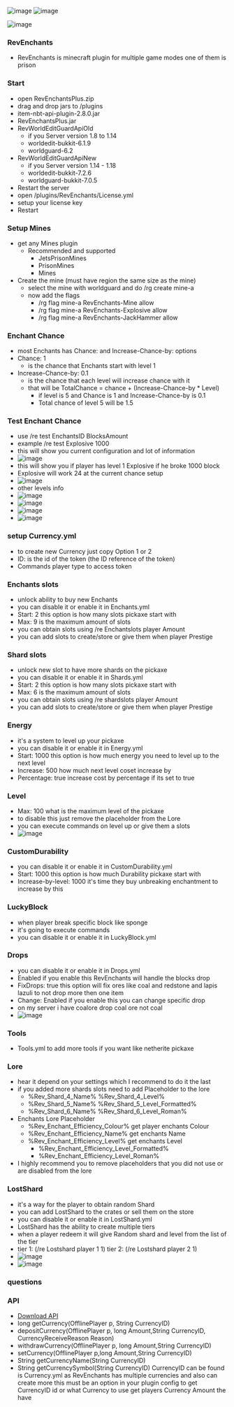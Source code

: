 ![image](https://user-images.githubusercontent.com/25089437/154840982-0632df3e-2bcb-4c98-8eb3-fdffb4e11b5d.png)
![image](https://user-images.githubusercontent.com/25089437/154840990-0047f1cf-4b39-41d0-8a9d-9b1a588dae8e.png)

![image](https://user-images.githubusercontent.com/25089437/154841002-2395170e-1313-4165-bb8a-12d961658f97.png)
### RevEnchants
- RevEnchants is minecraft plugin for multiple game modes one of them is prison

### Start

- open RevEnchantsPlus.zip 
- drag and drop jars to /plugins
- item-nbt-api-plugin-2.8.0.jar
- RevEnchantsPlus.jar
- RevWorldEditGuardApiOld
	- if you Server version 1.8 to 1.14
	- worldedit-bukkit-6.1.9
	- worldguard-6.2
- RevWorldEditGuardApiNew
	- if you Server version 1.14 - 1.18
	- worldedit-bukkit-7.2.6
	- worldguard-bukkit-7.0.5
- Restart the server
- open /plugins/RevEnchants/License.yml 
- setup your license key
- Restart


### Setup Mines
- get any Mines plugin 
	- Recommended and supported
		- JetsPrisonMines
		- PrisonMines
		- Mines
- Create the mine (must have region the same size as the mine)
  - select the mine with worldguard and do /rg create mine-a
  - now add the flags
    - /rg flag mine-a RevEnchants-Mine allow
    - /rg flag mine-a RevEnchants-Explosive allow
    - /rg flag mine-a RevEnchants-JackHammer allow

### Enchant Chance
  - most Enchants has Chance: and Increase-Chance-by: options
  - Chance: 1
    - is the chance that Enchants start with level 1
  - Increase-Chance-by: 0.1
    - is the chance that each level will increase chance with it
    - that will be  TotalChance = chance + (Increase-Chance-by * Level)
      - if level is 5 and Chance is 1 and Increase-Chance-by is 0.1
      - Total chance of level 5 will be 1.5

### Test Enchant Chance
  - use /re test EnchantsID BlocksAmount
  - example /re test Explosive 1000
  - this will show you current configuration and lot of information
  - ![image](https://user-images.githubusercontent.com/25089437/154818373-28a7e647-68ce-46f1-8108-805621587633.png)
  - this will show you if player has level 1 Explosive if he broke 1000 block
  - Explosive will work 24 at the current chance setup
  - ![image](https://user-images.githubusercontent.com/25089437/154818385-0eb89631-e123-4ead-a224-c983c7a1c9d4.png)
  - other levels info
  - ![image](https://user-images.githubusercontent.com/25089437/154818409-b8846ea3-8be5-4718-b6db-0abb021942bc.png)
  - ![image](https://user-images.githubusercontent.com/25089437/154818417-f630bf85-2ca2-4f74-b8d3-a4a11f99d16d.png)
  - ![image](https://user-images.githubusercontent.com/25089437/154818423-b382c529-8307-4b39-9727-5278ab8f247f.png)
  - ![image](https://user-images.githubusercontent.com/25089437/154818430-a444c474-3ae2-4c66-8294-ea2a134cfd93.png)

### setup Currency.yml
  - to create new Currency just copy Option 1 or 2
  - ID: is the id of the token  (the ID reference of the token)
  - Commands   player type to access token  

### Enchants slots 
  - unlock ability to buy new Enchants
  - you can disable it or enable it in Enchants.yml 
  - Start: 2 this option is how many slots pickaxe start with
  - Max: 9 is the maximum amount of slots
  - you can obtain slots using /re Enchantslots player Amount
  - you can add slots to create/store or give them when player Prestige
### Shard slots 
  - unlock new slot to have more shards on the pickaxe
  - you can disable it or enable it in Shards.yml 
  - Start: 2 this option is how many slots pickaxe start with
  - Max: 6 is the maximum amount of slots
  - you can obtain slots using /re shardslots player Amount
  - you can add slots to create/store or give them when player Prestige
### Energy
  - it's a system to level up your pickaxe
  - you can disable it or enable it in Energy.yml 
  - Start: 1000 this option is how much energy you need to level up to the next level
  - Increase: 500 how much next level coset increase by
  - Percentage: true increase cost by percentage if its set to true
### Level
  - Max: 100 what is the maximum level of the pickaxe
  - to disable this just remove the placeholder from the Lore
  - you can execute commands on level up or give them a slots
  - ![image](https://user-images.githubusercontent.com/25089437/154839955-1119df9e-b527-4036-ad7d-6b152331e8c2.png)
### CustomDurability
  - you can disable it or enable it in CustomDurability.yml 
  - Start: 1000 this option is how much Durability pickaxe start with
  - Increase-by-level: 1000  it's time they buy unbreaking enchantment to increase by this
### LuckyBlock
  - when player break specific block like sponge 
  - it's going to execute commands 
  - you can disable it or enable it in LuckyBlock.yml 
### Drops
  - you can disable it or enable it in Drops.yml 
  - Enabled if you enable this RevEnchants will handle the blocks drop
  - FixDrops: true this option will fix ores like coal and redstone and lapis lazuli to not drop more then one item
  - Change:  Enabled if you enable this you can change specific drop 
  -  on my server i have coalore drop coal ore not coal 
  -  ![image](https://user-images.githubusercontent.com/25089437/154840339-e4041863-35ce-474d-81cd-bd0ab0d47295.png)
### Tools
  - Tools.yml to add more tools if you want like netherite pickaxe
### Lore
  - hear it depend on your settings which I recommend to do it the last
  - if you added more shards slots need to add Placeholder to the lore 
     - %Rev_Shard_4_Name% %Rev_Shard_4_Level%
     - %Rev_Shard_5_Name% %Rev_Shard_5_Level_Formatted%
     - %Rev_Shard_6_Name% %Rev_Shard_6_Level_Roman%
  - Enchants Lore Placeholder
     - %Rev_Enchant_Efficiency_Colour% get player enchants Colour
     - %Rev_Enchant_Efficiency_Name% get enchants Name
     - %Rev_Enchant_Efficiency_Level% get enchants Level
         - %Rev_Enchant_Efficiency_Level_Formatted%
         - %Rev_Enchant_Efficiency_Level_Roman%
  - I highly recommend you to remove placeholders that you did not use or are disabled from the lore
### LostShard
  - it's a way for the player to obtain random Shard
  - you can add LostShard to the crates or sell them on the store
  - you can disable it or enable it in LostShard.yml 
  - LostShard has the ability to create multiple tiers
  - when a player redeem it will give Random shard and level from the list of the tier
  - tier 1: (/re Lostshard player 1 1)  tier 2:  (/re Lostshard player 2 1)
  - ![image](https://user-images.githubusercontent.com/25089437/154840779-2d03325f-e844-4fca-9f66-7115a9098efb.png)
  - ![image](https://user-images.githubusercontent.com/25089437/154840824-d668e6bc-fb78-4b92-9748-709966d7f07a.png)
### questions

### API
  - [Download API](https://github.com/ammarmc/RevEnchants/raw/main/RevEnchantsApi.jar)
  - long getCurrency(OfflinePlayer p, String CurrencyID)
  - depositCurrency(OfflinePlayer p, long Amount,String CurrencyID, CurrencyReceiveReason Reason)
  - withdrawCurrency(OfflinePlayer p, long Amount,String CurrencyID)
  - setCurrency(OfflinePlayer p,long Amount,String CurrencyID)
  - String getCurrencyName(String CurrencyID)
  - String getCurrencySymbol(String CurrencyID)
      CurrencyID can be found is Currency.yml
      as RevEnchants has multiple currencies and also can create more
      this must be an option in your plugin config to get CurrencyID id or what Currency to use
      get players Currency Amount the have


 



